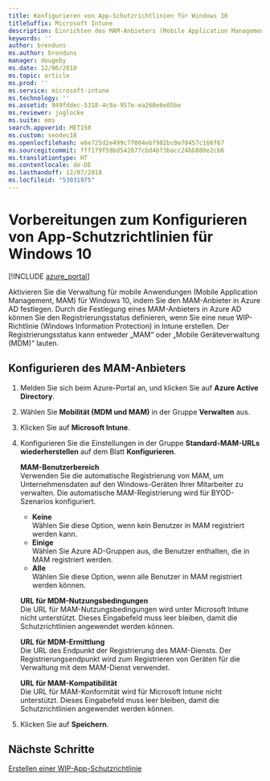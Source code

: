 ```yaml
---
title: Konfigurieren von App-Schutzrichtlinien für Windows 10
titleSuffix: Microsoft Intune
description: Einrichten des MAM-Anbieters (Mobile Application Management) in Azure AD
keywords: ''
author: brenduns
ms.author: brenduns
manager: dougeby
ms.date: 12/06/2018
ms.topic: article
ms.prod: ''
ms.service: microsoft-intune
ms.technology: ''
ms.assetid: 949fddec-5318-4c9a-957e-ea260e6e05be
ms.reviewer: joglocke
ms.suite: ems
search.appverid: MET150
ms.custom: seodec18
ms.openlocfilehash: e6e725d2e499c7f004ebf982bc0e70457c166f67
ms.sourcegitcommit: fff179f59bd542677cbd4bf3bacc24bb880e2cb6
ms.translationtype: HT
ms.contentlocale: de-DE
ms.lasthandoff: 12/07/2018
ms.locfileid: "53031975"
---
```

# <a name="get-ready-to-configure-app-protection-policies-for-windows-10"></a>Vorbereitungen zum Konfigurieren von App-Schutzrichtlinien für Windows 10 

[!INCLUDE [azure_portal](./includes/azure_portal.md)]

Aktivieren Sie die Verwaltung für mobile Anwendungen (Mobile Application Management, MAM) für Windows 10, indem Sie den MAM-Anbieter in Azure AD festlegen. Durch die Festlegung eines MAM-Anbieters in Azure AD können Sie den Registrierungsstatus definieren, wenn Sie eine neue WIP-Richtlinie (Windows Information Protection) in Intune erstellen. Der Registrierungsstatus kann entweder „MAM“ oder „Mobile Geräteverwaltung (MDM)“ lauten.

## <a name="to-configure-the-mam-provider"></a>Konfigurieren des MAM-Anbieters

1. Melden Sie sich beim Azure-Portal an, und klicken Sie auf **Azure Active Directory**.

2. Wählen Sie **Mobilität (MDM und MAM)** in der Gruppe **Verwalten** aus.

3. Klicken Sie auf **Microsoft Intune**.

4. Konfigurieren Sie die Einstellungen in der Gruppe **Standard-MAM-URLs wiederherstellen** auf dem Blatt **Konfigurieren**.

   **MAM-Benutzerbereich**  
   Verwenden Sie die automatische Registrierung von MAM, um Unternehmensdaten auf den Windows-Geräten Ihrer Mitarbeiter zu verwalten. Die automatische MAM-Registrierung wird für BYOD-Szenarios konfiguriert.<ul><li>**Keine**<br>Wählen Sie diese Option, wenn kein Benutzer in MAM registriert werden kann.</li><li>**Einige**<br>Wählen Sie Azure AD-Gruppen aus, die Benutzer enthalten, die in MAM registriert werden.</li><li>**Alle**<br>Wählen Sie diese Option, wenn alle Benutzer in MAM registriert werden können.</li></ul>

   **URL für MDM-Nutzungsbedingungen**  
   Die URL für MAM-Nutzungsbedingungen wird unter Microsoft Intune nicht unterstützt. Dieses Eingabefeld muss leer bleiben, damit die Schutzrichtlinien angewendet werden können.

   **URL für MDM-Ermittlung**  
   Die URL des Endpunkt der Registrierung des MAM-Diensts. Der Registrierungsendpunkt wird zum Registrieren von Geräten für die Verwaltung mit dem MAM-Dienst verwendet.

   **URL für MAM-Kompatibilität**  
   Die URL für MAM-Konformität wird für Microsoft Intune nicht unterstützt. Dieses Eingabefeld muss leer bleiben, damit die Schutzrichtlinien angewendet werden können. 

5.  Klicken Sie auf **Speichern**.

## <a name="next-steps"></a>Nächste Schritte

[Erstellen einer WIP-App-Schutzrichtlinie](windows-information-protection-policy-create.md)
